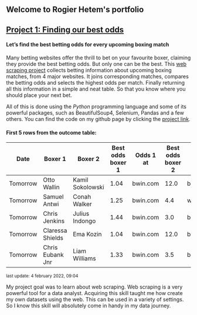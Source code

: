 ## Welcome to Rogier Hetem's portfolio

## [Project 1: Finding our best odds](https://github.com/Roggebroodje/betting_on_boxing_matches)
#### Let’s find the best betting odds for every upcoming boxing match
Many betting websites offer the thrill to bet on your favourite boxer, claiming they provide the best betting odds. But only one can be the best. This [web scraping project](https://github.com/Roggebroodje/betting_on_boxing_matches) collects betting information about upcoming boxing matches, from 4 major websites. It joins corresponding matches, compares the betting odds and selects the highest odds per match. Finally returning all this information in a simple and neat table. So that you know where you should place your next bet.

All of this is done using the _Python_ programming language and some of its powerful packages, such as BeautifulSoup4, Selenium, Pandas and a few others. You can find the code on my github page by clicking the [project link](https://github.com/Roggebroodje/betting_on_boxing_matches). 

#### First 5 rows from the outcome table:
 
 | Date | Boxer 1 | Boxer 2 | Best odds boxer 1 | Odds 1 at | Best odds boxer 2 | Odds 2 at | 
 | ------ | ------ | ------ | ------ | ------ | ------ | ------ | 
 | Tomorrow |  Otto Wallin  |   Kamil Sokolowski | 1.04 | bwin.com | 12.0 | bet365.com | 
 | Tomorrow |  Samuel Antwi  |   Conah Walker | 1.25 | bwin.com | 4.4 | wallacebet.com | 
 | Tomorrow |  Chris Jenkins  |   Julius Indongo | 1.44 | bwin.com | 3.0 | bwin.com | 
 | Tomorrow |  Claressa Shields  |   Ema Kozin | 1.04 | bwin.com | 12.0 | bet365.com | 
 | Tomorrow |  Chris Eubank Jnr  |   Liam Williams | 1.33 | bwin.com | 3.5 | bwin.com | 

<sup> last update: 4 february 2022, 09:04 <sub>
 
My project goal was to learn about web scraping. Web scraping is a very powerful tool for a data analyst. Acquiring this skill taught me how create my own datasets using the web. This can be used in a variety of settings. So I know this skill will absolutely come in handy in my data journey.
